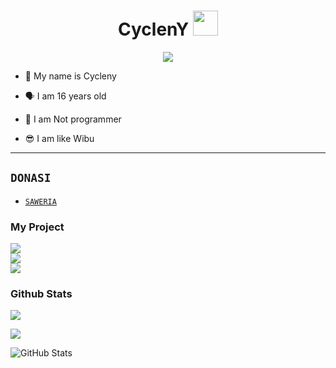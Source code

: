 <h1 align="center">CyclenY <img src="https://user-images.githubusercontent.com/1303154/88677602-1635ba80-d120-11ea-84d8-d263ba5fc3c0.gif" width="40px" alt=""><br></h1>
<p align="center">
<img src="https://i.ibb.co/kMNbw3m/chikoo.jpg" />
</p>

<p align="center">

- 👼 My name is Cycleny

- 🗣️ I am 16 years old 

- 🔭 I am Not programmer
 
- 😎 I am like Wibu
</p>

------

## ```DONASI```

- [`SAWERIA`](https://saweria.co/ZeroYT7)

<h3 align="left">My Project</h3>
<p align="left">
  <a href="https://github.com/Zero-YT7/Base-ZeroYT7"><img src="https://github-readme-stats.vercel.app/api/pin/?username=Zero-YT7&repo=Base-ZeroYT7&bg_color=30,e96443,904e95&title_color=fff&text_color=fff&icon_color=fff&hide_border=true&show_icons=true&show_owner=true&disable_animations=false" /></br>
  <a href="https://github.com/Zero-YT7/BaseNew-ZeroYT7"><img src="https://github-readme-stats.vercel.app/api/pin/?username=Zero-YT7&repo=BaseNew-ZeroYT7&bg_color=30,e96443,904e95&title_color=fff&text_color=fff&icon_color=fff&hide_border=true&show_icons=true&show_owner=true&disable_animations=false" /></br>
<a href="https://github.com/Zero-YT7/RestAPI-ZeroYT7"><img src="https://github-readme-stats.vercel.app/api/pin/?username=Zero-YT7&repo=RestAPI-ZeroYT7&bg_color=30,e96443,904e95&title_color=fff&text_color=fff&icon_color=fff&hide_border=true&show_icons=true&show_owner=true&disable_animations=false" /></a>
</p>

<h3 align="left">Github Stats</h3>
<p align="left">
<img src="https://github-readme-stats.vercel.app/api?username=Zero-YT7&bg_color=30,e96443,904e95&title_color=fff&text_color=fff&count_private=true&include_all_commits=true&icon_color=fff&hide_border=false&show_icons=falze" /></a>
</p> 

<p align="left">
  <a href="https://github.com/Zero-YT7"><img src="https://github-readme-stats.vercel.app/api/top-langs?username=Zero-YT7&bg_color=30,e96443,904e95&title_color=fff&text_color=fff&hide_border=true&hide_title=false&show_icons=true&layout=compact&langs_count=10" /></a>
</p>

 
 ![GitHub Stats](https://github-readme-stats.vercel.app/api?username=CyclenY&theme=radical)
